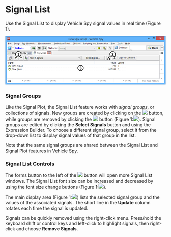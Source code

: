 # Signal List

Use the Signal List to display Vehicle Spy signal values in real time (Figure 1).

![Figure 1: A Signal List displaying example vehicle data.](../../../.gitbook/assets/spySignalsList.gif)

### Signal Groups

Like the Signal Plot, the Signal List feature works with _signal groups_, or collections of signals. New groups are created by clicking on the ![](https://cdn.intrepidcs.net/support/VehicleSpy/assets/add\_signal\_group.gif) button, while groups are removed by clicking the ![](https://cdn.intrepidcs.net/support/VehicleSpy/assets/delete\_signal\_group.gif) button (Figure 1:![](https://cdn.intrepidcs.net/support/VehicleSpy/assets/smOne.gif)). Signal groups are edited by clicking the **Select Signals** button and using the Expression Builder. To choose a different signal group, select it from the drop-down list to display signal values of that group in the list.

Note that the same signal groups are shared between the Signal List and Signal Plot features in Vehicle Spy.

### Signal List Controls

The forms button to the left of the ![](https://cdn.intrepidcs.net/support/VehicleSpy/assets/add\_signal\_group.gif) button will open more Signal List windows. The Signal List font size can be increased and decreased by using the font size change buttons (Figure 1:![](https://cdn.intrepidcs.net/support/VehicleSpy/assets/smTwo.gif)).

The main display area (Figure 1:![](https://cdn.intrepidcs.net/support/VehicleSpy/assets/smThree.gif)) lists the selected signal group and the values of the associated signals. The short line in the **Update** column rotates each time the signal is updated.

Signals can be quickly removed using the right-click menu. Press/hold the keyboard shift or control keys and left-click to highlight signals, then right-click and choose **Remove Signals**.
